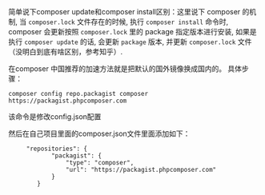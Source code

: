 简单说下composer update和composer install区别：这里说下 composer 的机制, 当 `composer.lock` 文件存在的时候, 执行 `composer install` 命令时, composer 会更新按照 `composer.lock` 里的 package 指定版本进行安装, 如果是执行 `composer update` 的话, 会更新 `package` 版本, 并更新 `composer.lock` 文件（没明白到底有啥区别，参考知乎）.

在composer 中国推荐的加速方法就是把默认的国外镜像换成国内的。
具体步骤：

`composer config repo.packagist composer https://packagist.phpcomposer.com`

该命令是修改config.json配置

然后在自己项目里面的composer.json文件里面添加如下：
```
     "repositories": {
            "packagist": {
                "type": "composer",
                "url": "https://packagist.phpcomposer.com"
            }
        }
```
